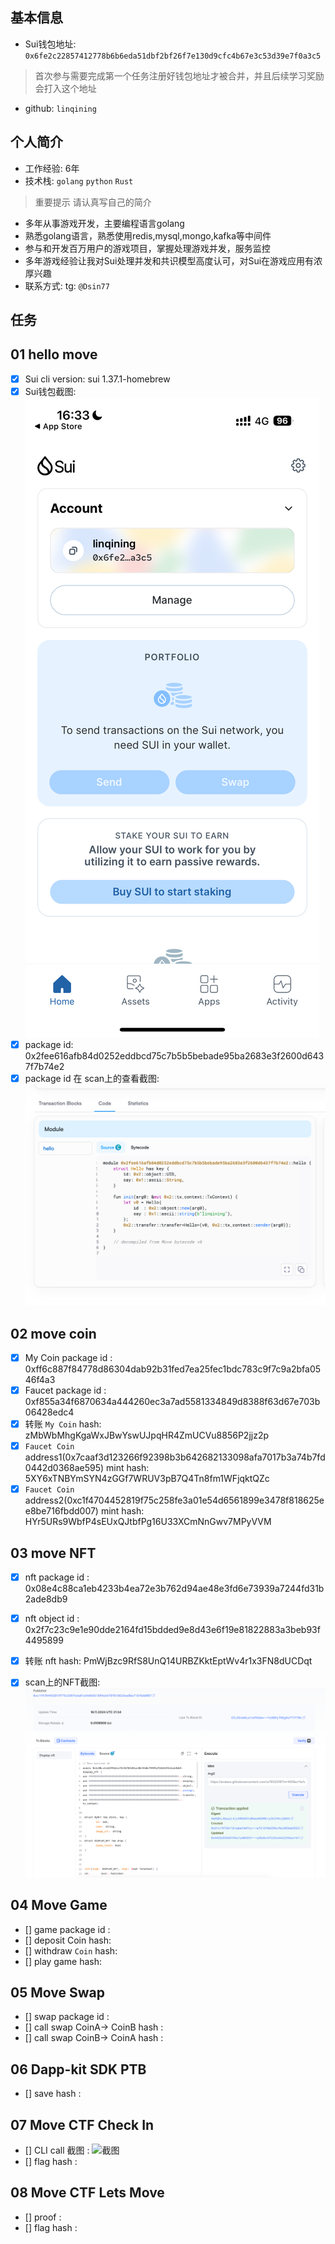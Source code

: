 ## 基本信息
- Sui钱包地址: `0x6fe2c22857412778b6b6eda51dbf2bf26f7e130d9cfc4b67e3c53d39e7f0a3c5`
> 首次参与需要完成第一个任务注册好钱包地址才被合并，并且后续学习奖励会打入这个地址
- github: `linqining`

## 个人简介
- 工作经验: 6年
- 技术栈: `golang` `python` `Rust`
> 重要提示 请认真写自己的简介
- 多年从事游戏开发，主要编程语言golang
- 熟悉golang语言，熟悉使用redis,mysql,mongo,kafka等中间件
- 参与和开发百万用户的游戏项目，掌握处理游戏并发，服务监控
- 多年游戏经验让我对Sui处理并发和共识模型高度认可，对Sui在游戏应用有浓厚兴趣
- 联系方式: tg: `@Dsin77` 

## 任务

##   01 hello move  
- [x] Sui cli version: sui 1.37.1-homebrew
- [x] Sui钱包截图: ![Sui钱包截图](./images/IMG_3635.PNG)
- [x] package id: 0x2fee616afb84d0252eddbcd75c7b5b5bebade95ba2683e3f2600d6437f7b74e2
- [x] package id 在 scan上的查看截图:![Scan截图](./images/img.png)

##   02 move coin
- [x] My Coin package id : 0xff6c887f84778d86304dab92b31fed7ea25fec1bdc783c9f7c9a2bfa0546f4a3
- [x] Faucet package id : 0xf855a34f6870634a444260ec3a7ad5581334849d8388f63d67e703b06428edc4
- [x] 转账 `My Coin` hash: zMbWbMhgKgaWxJBwYswUJpqHR4ZmUCVu8856P2jjz2p
- [x] `Faucet Coin` address1(0x7caaf3d123266f92398b3b642682133098afa7017b3a74b7fd0442d0368ae595) mint hash: 5XY6xTNBYmSYN4zGGf7WRUV3pB7Q4Tn8fm1WFjqktQZc
- [x] `Faucet Coin` address2(0xc1f4704452819f75c258fe3a01e54d6561899e3478f818625ee8be716fbdd007) mint hash: HYr5URs9WbfP4sEUxQJtbfPg16U33XCmNnGwv7MPyVVM

##   03 move NFT
- [x] nft package id : 0x08e4c88ca1eb4233b4ea72e3b762d94ae48e3fd6e73939a7244fd31b2ade8db9
- [x] nft object id : 0x2f7c23c9e1e90dde2164fd15bdded9e8d43e6f19e81822883a3beb93f4495899
- [x] 转账 nft  hash: PmWjBzc9RfS8UnQ14URBZKktEptWv4r1x3FN8dUCDqt
- [x] scan上的NFT截图:![Scan截图](./images/nft_mint.png)
  

##   04 Move Game
- [] game package id :
- [] deposit Coin hash:
- [] withdraw `Coin` hash:
- [] play game hash:

##   05 Move Swap
- [] swap package id :
- [] call swap CoinA-> CoinB  hash :
- [] call swap CoinB-> CoinA  hash :

##   06 Dapp-kit SDK PTB
- [] save hash :

##   07 Move CTF Check In
- [] CLI call 截图 : ![截图](./images/你的图片地址)
- [] flag hash :

##   08 Move CTF Lets Move
- [] proof : 
- [] flag hash :
